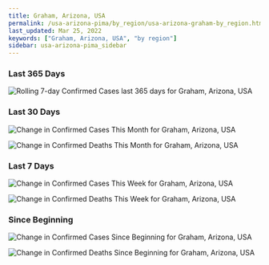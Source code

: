 ```yaml
---
title: Graham, Arizona, USA
permalink: /usa-arizona-pima/by_region/usa-arizona-graham-by_region.html
last_updated: Mar 25, 2022
keywords: ["Graham, Arizona, USA", "by region"]
sidebar: usa-arizona-pima_sidebar
---
```


<h3>Last 365 Days</h3>

![Rolling 7-day Confirmed Cases last 365 days for Graham, Arizona, USA](/covid_tracker/images/graphs/usa-arizona-graham-weekly_totals_graph.png)

<h3>Last 30 Days</h3>

![Change in Confirmed Cases This Month for Graham, Arizona, USA](/covid_tracker/images/graphs/usa-arizona-graham-delta_confirmed-30_days_graph.png)

![Change in Confirmed Deaths This Month for Graham, Arizona, USA](/covid_tracker/images/graphs/usa-arizona-graham-delta_deaths-30_days_graph.png)

<h3>Last 7 Days</h3>

![Change in Confirmed Cases This Week for Graham, Arizona, USA](/covid_tracker/images/graphs/usa-arizona-graham-delta_confirmed-7_days_graph.png)

![Change in Confirmed Deaths This Week for Graham, Arizona, USA](/covid_tracker/images/graphs/usa-arizona-graham-delta_deaths-7_days_graph.png)

<h3>Since Beginning</h3>

![Change in Confirmed Cases Since Beginning for Graham, Arizona, USA](/covid_tracker/images/graphs/usa-arizona-graham-delta_confirmed-since_beginning_graph.png)

![Change in Confirmed Deaths Since Beginning for Graham, Arizona, USA](/covid_tracker/images/graphs/usa-arizona-graham-delta_deaths-since_beginning_graph.png)
